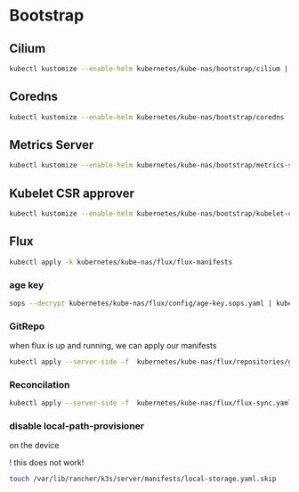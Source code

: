 # Bootstrap

## Cilium

```bash
kubectl kustomize --enable-helm kubernetes/kube-nas/bootstrap/cilium | kubectl apply -n kube-system -f -
```

## Coredns

```bash
kubectl kustomize --enable-helm kubernetes/kube-nas/bootstrap/coredns | kubectl apply -n kube-system -f -
```

## Metrics Server

```bash
kubectl kustomize --enable-helm kubernetes/kube-nas/bootstrap/metrics-server | kubectl apply -n kube-system -f -
```

## Kubelet CSR approver

```bash
kubectl kustomize --enable-helm kubernetes/kube-nas/bootstrap/kubelet-csr-approver | kubectl apply -n kube-system -f -
```

## Flux

```bash
kubectl apply -k kubernetes/kube-nas/flux/flux-manifests
```

### age key

```bash
sops --decrypt kubernetes/kube-nas/flux/config/age-key.sops.yaml | kubectl apply -f -
```

### GitRepo

when flux is up and running, we can apply our manifests

```bash
kubectl apply --server-side -f  kubernetes/kube-nas/flux/repositories/git/home-ops.yaml
```

### Reconcilation

```bash
kubectl apply --server-side -f  kubernetes/kube-nas/flux/flux-sync.yaml
```

### disable local-path-provisioner

on the device

! this does not work!

```bash
touch /var/lib/rancher/k3s/server/manifests/local-storage.yaml.skip
```
